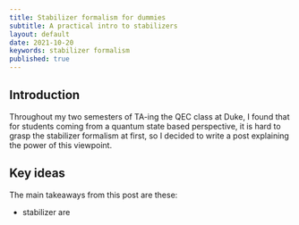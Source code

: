 ```yaml
---
title: Stabilizer formalism for dummies
subtitle: A practical intro to stabilizers
layout: default
date: 2021-10-20
keywords: stabilizer formalism
published: true
---
```



## Introduction 

Throughout my two semesters of TA-ing the QEC class at Duke, I found that for students coming from a quantum state based perspective, it is hard to grasp the stabilizer formalism at first, so I decided to write a post explaining the power of this viewpoint.


## Key ideas 

The main takeaways from this post are these: 

- stabilizer are 